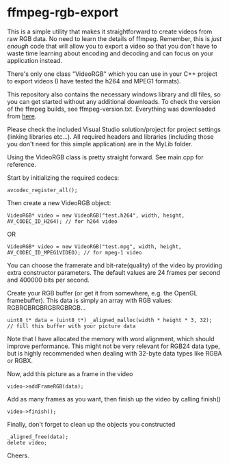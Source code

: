 # ffmpeg-rgb-export
This is a simple utility that makes it straightforward to create videos from raw RGB data. No need to learn the details of ffmpeg. Remember, this is *just enough* code that will allow you to export a video so that you don't have to waste time learning about encoding and decoding and can focus on your application instead.

There's only one class "VideoRGB" which you can use in your C++ project to export videos (I have tested the h264 and MPEG1 formats).

This repository also contains the necessary windows library and dll files, so you can get started without any additional downloads. To check the version of the ffmpeg builds, see ffmpeg-version.txt. Everything was downloaded from [here](http://ffmpeg.zeranoe.com/builds/).

Please check the included Visual Studio solution/project for project settings (linking libraries etc...). All required headers and libraries (including those you don't need for this simple application) are in the MyLib folder.

Using the VideoRGB class is pretty straight forward. See main.cpp for reference.

Start by initializing the required codecs:

    avcodec_register_all();
    
Then create a new VideoRGB object:

    VideoRGB* video = new VideoRGB("test.h264", width, height, AV_CODEC_ID_H264); // for h264 video
OR

    VideoRGB* video = new VideoRGB("test.mpg", width, height, AV_CODEC_ID_MPEG1VIDEO); // for mpeg-1 video
	
You can choose the framerate and bit-rate(quality) of the video by providing extra constructor parameters. The default values are 24 frames per second and 400000 bits per second.

Create your RGB buffer (or get it from somewhere, e.g. the OpenGL framebuffer). This data is simply an array with RGB values: RGBRGBRGBRGBRGBRGB...

    uint8_t* data = (uint8_t*) _aligned_malloc(width * height * 3, 32);
    // fill this buffer with your picture data

Note that I have allocated the memory with word alignment, which should improve performance. This might not be very relevant for RGB24 data type, but is highly recommended when dealing with 32-byte data types like RGBA or RGBX.

Now, add this picture as a frame in the video

    video->addFrameRGB(data);
  
Add as many frames as you want, then finish up the video by calling finish()

    video->finish();
  
Finally, don't forget to clean up the objects you constructed

    _aligned_free(data);
    delete video;
	
Cheers.
